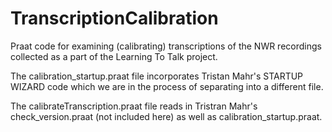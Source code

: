 TranscriptionCalibration
========================

Praat code for examining (calibrating) transcriptions of the NWR recordings collected as a part of the Learning To Talk project.

The calibration_startup.praat file incorporates Tristan Mahr's STARTUP WIZARD code which we are in the process of separating into a different file.

The calibrateTranscription.praat file reads in Tristran Mahr's check_version.praat (not included here) as well as calibration_startup.praat.
